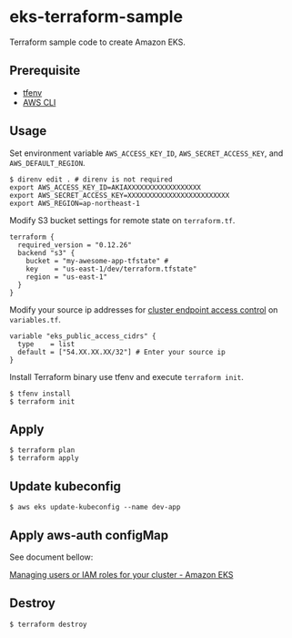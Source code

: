 # eks-terraform-sample

Terraform sample code to create Amazon EKS.

## Prerequisite

- [tfenv](https://github.com/tfutils/tfenv)
- [AWS CLI](https://aws.amazon.com/cli/)

## Usage

Set environment variable `AWS_ACCESS_KEY_ID`, `AWS_SECRET_ACCESS_KEY`, and `AWS_DEFAULT_REGION`.

```shell
$ direnv edit . # direnv is not required
export AWS_ACCESS_KEY_ID=AKIAXXXXXXXXXXXXXXXXXX
export AWS_SECRET_ACCESS_KEY=XXXXXXXXXXXXXXXXXXXXXXXXX
export AWS_REGION=ap-northeast-1
```

Modify S3 bucket settings for remote state on `terraform.tf`.

```hcl
terraform {
  required_version = "0.12.26"
  backend "s3" {
    bucket = "my-awesome-app-tfstate" # 
    key    = "us-east-1/dev/terraform.tfstate"
    region = "us-east-1"
  }
}
```

Modify your source ip addresses for [cluster endpoint access control](https://docs.aws.amazon.com/eks/latest/userguide/cluster-endpoint.html) on `variables.tf`.

```hcl
variable "eks_public_access_cidrs" {
  type    = list
  default = ["54.XX.XX.XX/32"] # Enter your source ip
}
```

Install Terraform binary use tfenv and execute `terraform init`.

```shell
$ tfenv install
$ terraform init
```

## Apply

```shell
$ terraform plan
$ terraform apply
```

## Update kubeconfig

```shell
$ aws eks update-kubeconfig --name dev-app
```

## Apply aws-auth configMap

See document bellow:

[Managing users or IAM roles for your cluster - Amazon EKS](https://docs.aws.amazon.com/eks/latest/userguide/add-user-role.html)

## Destroy

```shell
$ terraform destroy
```
